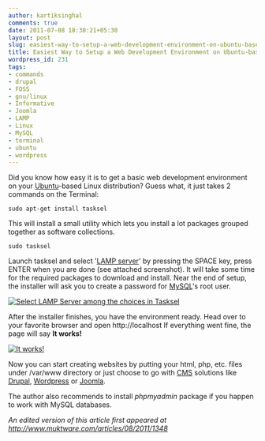 ```yaml
---
author: kartiksinghal
comments: true
date: 2011-07-08 18:30:21+05:30
layout: post
slug: easiest-way-to-setup-a-web-development-environment-on-ubuntu-based-distros
title: Easiest Way to Setup a Web Development Environment on Ubuntu-based Distros
wordpress_id: 231
tags:
- commands
- drupal
- FOSS
- gnu/linux
- Informative
- Joomla
- LAMP
- Linux
- MySQL
- terminal
- ubuntu
- wordpress
---
```


Did you know how easy it is to get a basic web development environment on your [Ubuntu](http://www.ubuntu.com/)-based Linux distribution? Guess what, it just takes 2 commands on the Terminal:

```
sudo apt-get install tasksel
```

This will install a small utility which lets you install a lot packages grouped together as software collections.

```
sudo tasksel
```

Launch tasksel and select '[LAMP server](http://en.wikipedia.org/wiki/LAMP_%28software_bundle%29)' by pressing the SPACE key, press ENTER when you are done (see attached screenshot). It will take some time for the required packages to download and install. Near the end of setup, the installer will ask you to create a password for [MySQL](http://www.mysql.com)'s root user.

[![Select LAMP Server among the choices in Tasksel](http://k4rtik.files.wordpress.com/2011/06/screenshot-terminal-lamp-server.png)](http://k4rtik.files.wordpress.com/2011/06/screenshot-terminal-lamp-server.png)

After the installer finishes, you have the environment ready. Head over to your favorite browser and open http://localhost If everything went fine, the page will say **It works!**

[![It works!](http://k4rtik.files.wordpress.com/2011/06/screenshot-localhost-mozilla-firefox.png)](http://k4rtik.files.wordpress.com/2011/06/screenshot-localhost-mozilla-firefox.png)

Now you can start creating websites by putting your html, php, etc. files under /var/www directory or just choose to go with [CMS](http://en.wikipedia.org/wiki/Content_management_system) solutions like [Drupal](http://www.drupal.org), [Wordpress](https://wordpress.org) or [Joomla](http://www.joomla.org/).

The author also recommends to install _phpmyadmin_ package if you happen to work with MySQL databases.

_An edited version of this article first appeared at http://www.muktware.com/articles/08/2011/1348_
